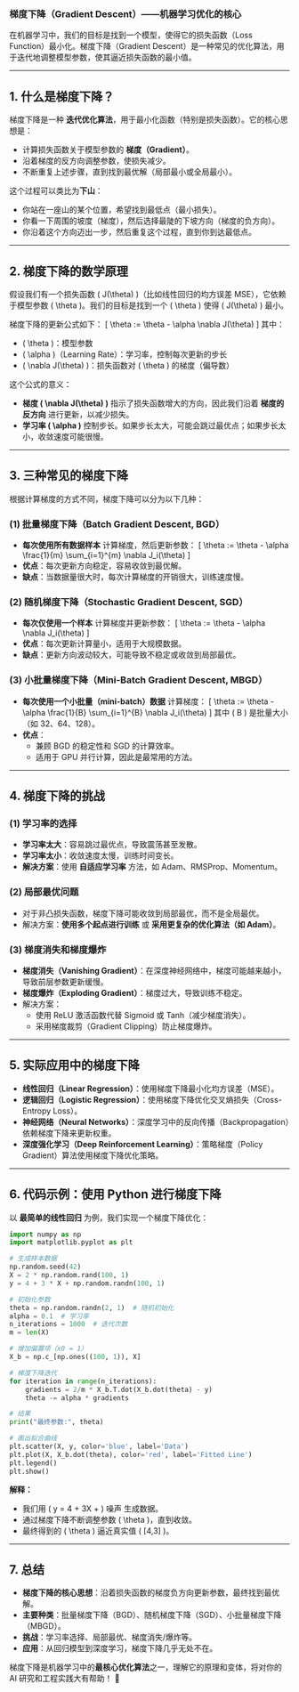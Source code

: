 ### **梯度下降（Gradient Descent）——机器学习优化的核心**
在机器学习中，我们的目标是找到一个模型，使得它的损失函数（Loss Function）最小化。梯度下降（Gradient Descent）是一种常见的优化算法，用于迭代地调整模型参数，使其逼近损失函数的最小值。

---

## **1. 什么是梯度下降？**
梯度下降是一种 **迭代优化算法**，用于最小化函数（特别是损失函数）。它的核心思想是：
- 计算损失函数关于模型参数的 **梯度（Gradient）**。
- 沿着梯度的反方向调整参数，使损失减少。
- 不断重复上述步骤，直到找到最优解（局部最小或全局最小）。

这个过程可以类比为**下山**：
- 你站在一座山的某个位置，希望找到最低点（最小损失）。
- 你看一下周围的坡度（梯度），然后选择最陡的下坡方向（梯度的负方向）。
- 你沿着这个方向迈出一步，然后重复这个过程，直到你到达最低点。

---

## **2. 梯度下降的数学原理**
假设我们有一个损失函数 \( J(\theta) \)（比如线性回归的均方误差 MSE），它依赖于模型参数 \( \theta \)。我们的目标是找到一个 \( \theta \) 使得 \( J(\theta) \) 最小。

梯度下降的更新公式如下：
\[
\theta := \theta - \alpha \nabla J(\theta)
\]
其中：
- \( \theta \)：模型参数
- \( \alpha \)（Learning Rate）：学习率，控制每次更新的步长
- \( \nabla J(\theta) \)：损失函数对 \( \theta \) 的梯度（偏导数）

这个公式的意义：
- **梯度 \( \nabla J(\theta) \)** 指示了损失函数增大的方向，因此我们沿着 **梯度的反方向** 进行更新，以减少损失。
- **学习率 \( \alpha \)** 控制步长。如果步长太大，可能会跳过最优点；如果步长太小，收敛速度可能很慢。

---

## **3. 三种常见的梯度下降**
根据计算梯度的方式不同，梯度下降可以分为以下几种：

### **(1) 批量梯度下降（Batch Gradient Descent, BGD）**
- **每次使用所有数据样本** 计算梯度，然后更新参数：
  \[
  \theta := \theta - \alpha \frac{1}{m} \sum_{i=1}^{m} \nabla J_i(\theta)
  \]
- **优点**：每次更新方向稳定，容易收敛到最优解。
- **缺点**：当数据量很大时，每次计算梯度的开销很大，训练速度慢。

### **(2) 随机梯度下降（Stochastic Gradient Descent, SGD）**
- **每次仅使用一个样本** 计算梯度并更新参数：
  \[
  \theta := \theta - \alpha \nabla J_i(\theta)
  \]
- **优点**：每次更新计算量小，适用于大规模数据。
- **缺点**：更新方向波动较大，可能导致不稳定或收敛到局部最优。

### **(3) 小批量梯度下降（Mini-Batch Gradient Descent, MBGD）**
- **每次使用一个小批量（mini-batch）数据** 计算梯度：
  \[
  \theta := \theta - \alpha \frac{1}{B} \sum_{i=1}^{B} \nabla J_i(\theta)
  \]
  其中 \( B \) 是批量大小（如 32、64、128）。
- **优点**：
  - 兼顾 BGD 的稳定性和 SGD 的计算效率。
  - 适用于 GPU 并行计算，因此是最常用的方法。

---

## **4. 梯度下降的挑战**
### **(1) 学习率的选择**
- **学习率太大**：容易跳过最优点，导致震荡甚至发散。
- **学习率太小**：收敛速度太慢，训练时间变长。
- **解决方案**：使用 **自适应学习率** 方法，如 Adam、RMSProp、Momentum。

### **(2) 局部最优问题**
- 对于非凸损失函数，梯度下降可能收敛到局部最优，而不是全局最优。
- 解决方案：**使用多个起点进行训练** 或 **采用更复杂的优化算法（如 Adam）**。

### **(3) 梯度消失和梯度爆炸**
- **梯度消失（Vanishing Gradient）**：在深度神经网络中，梯度可能越来越小，导致前层参数更新缓慢。
- **梯度爆炸（Exploding Gradient）**：梯度过大，导致训练不稳定。
- 解决方案：
  - 使用 ReLU 激活函数代替 Sigmoid 或 Tanh（减少梯度消失）。
  - 采用梯度裁剪（Gradient Clipping）防止梯度爆炸。

---

## **5. 实际应用中的梯度下降**
- **线性回归（Linear Regression）**：使用梯度下降最小化均方误差（MSE）。
- **逻辑回归（Logistic Regression）**：使用梯度下降优化交叉熵损失（Cross-Entropy Loss）。
- **神经网络（Neural Networks）**：深度学习中的反向传播（Backpropagation）依赖梯度下降来更新权重。
- **深度强化学习（Deep Reinforcement Learning）**：策略梯度（Policy Gradient）算法使用梯度下降优化策略。

---

## **6. 代码示例：使用 Python 进行梯度下降**
以 **最简单的线性回归** 为例，我们实现一个梯度下降优化：

```python
import numpy as np
import matplotlib.pyplot as plt

# 生成样本数据
np.random.seed(42)
X = 2 * np.random.rand(100, 1)
y = 4 + 3 * X + np.random.randn(100, 1)

# 初始化参数
theta = np.random.randn(2, 1)  # 随机初始化
alpha = 0.1  # 学习率
n_iterations = 1000  # 迭代次数
m = len(X)

# 增加偏置项（x0 = 1）
X_b = np.c_[np.ones((100, 1)), X]  

# 梯度下降迭代
for iteration in range(n_iterations):
    gradients = 2/m * X_b.T.dot(X_b.dot(theta) - y)
    theta -= alpha * gradients

# 结果
print("最终参数:", theta)

# 画出拟合曲线
plt.scatter(X, y, color='blue', label='Data')
plt.plot(X, X_b.dot(theta), color='red', label='Fitted Line')
plt.legend()
plt.show()
```
**解释：**
- 我们用 \( y = 4 + 3X + \) 噪声 生成数据。
- 通过梯度下降不断调整参数 \( \theta \)，直到收敛。
- 最终得到的 \( \theta \) 逼近真实值 \( [4,3] \)。

---

## **7. 总结**
- **梯度下降的核心思想**：沿着损失函数的梯度负方向更新参数，最终找到最优解。
- **主要种类**：批量梯度下降（BGD）、随机梯度下降（SGD）、小批量梯度下降（MBGD）。
- **挑战**：学习率选择、局部最优、梯度消失/爆炸等。
- **应用**：从回归模型到深度学习，梯度下降几乎无处不在。

梯度下降是机器学习中的**最核心优化算法**之一，理解它的原理和变体，将对你的 AI 研究和工程实践大有帮助！ 🚀
